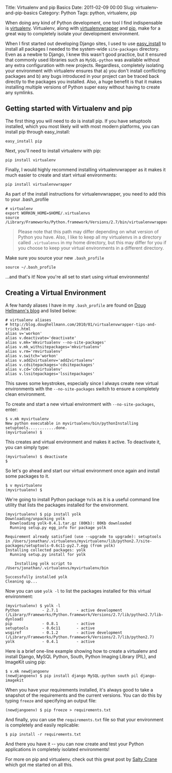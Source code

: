 Title: Virtualenv and pip Basics
Date: 2011-02-09 00:00
Slug: virtualenv-and-pip-basics
Category: Python
Tags: python, virtualenv, pip


When doing any kind of Python development, one tool I find indispensable
is [virtualenv](http://pypi.python.org/pypi/virtualenv). Virtualenv,
along with
[virtualenvwrapper](http://www.doughellmann.com/projects/virtualenvwrapper/)
and [pip](http://pypi.python.org/pypi/pip), make for a great way to
completely isolate your development environment.

When I first started out developing Django sites, I used to use
[easy\_install](http://packages.python.org/distribute/easy_install.html)
to install all packages I needed to the system-wide `site-packages`
directory. Even as a newbie to Django, I knew this wasn't good practice,
but it ensured that commonly used libraries such as `MySQL-python` was
available without any extra configuration with new projects. Regardless,
completely isolating your environment with virtualenv ensures that a)
you don't install conflicting packages and b) any bugs introduced in
your project can be traced back directly to the packages you installed.
Also, a huge benefit is that it makes installing multiple versions of
Python super easy without having to create any symlinks.

Getting started with Virtualenv and pip
---------------------------------------

The first thing you will need to do is install pip. If you have
setuptools installed, which you most likely will with most modern
platforms, you can install pip through easy\_install:

    easy_install pip

Next, you'll need to install virtualenv with pip:

    pip install virtualenv

Finally, I would highly recommend installing virtualenvwrapper as it
makes it much easier to create and start virtual environments:

    pip install virtualenvwrapper

As part of the install instructions for virtualenvwrapper, you need to
add this to your .bash\_profile

    # virtualenv
    export WORKON_HOME=$HOME/.virtualenvs
    source /Library/Frameworks/Python.framework/Versions/2.7/bin/virtualenvwrapper.sh

> Please note that this path may differ depending on what version of
> Python you have. Also, I like to keep all my virtualenvs in a
> directory called `.virtualenvs` in my home directory, but this may
> differ for you if you choose to keep your virtual environments in a
> different directory.

Make sure you source your new `.bash_profile`

    source ~/.bash_profile

...and that's it! Now you're all set to start using virtual
environments!

Creating a Virtual Environment
------------------------------

A few handy aliases I have in my `.bash_profile` are found on [Doug
Hellmann's
blog](http://blog.doughellmann.com/2010/01/virtualenvwrapper-tips-and-tricks.html)
and listed below:

    # virtualenv aliases
    # http://blog.doughellmann.com/2010/01/virtualenvwrapper-tips-and-tricks.html
    alias v='workon'
    alias v.deactivate='deactivate'
    alias v.mk='mkvirtualenv --no-site-packages'
    alias v.mk_withsitepackages='mkvirtualenv'
    alias v.rm='rmvirtualenv'
    alias v.switch='workon'
    alias v.add2virtualenv='add2virtualenv'
    alias v.cdsitepackages='cdsitepackages'
    alias v.cd='cdvirtualenv'
    alias v.lssitepackages='lssitepackages'

This saves some keystrokes, especially since I always create new virtual
environments with the `--no-site-packages` switch to ensure a completely
clean environment.

To create and start a new virtual environment with `--no-site-packages`,
enter:

    $ v.mk myvirtualenv
    New python executable in myvirtualenv/bin/pythonInstalling setuptools............done.
    (myvirtualenv) $

This creates and virtual environment and makes it active. To deactivate
it, you can simply type:

    (myvirtualenv) $ deactivate
    $

So let's go ahead and start our virtual environment once again and
install some packages to it.

    $ v myvirtualenv
    (myvirtualenv) $

We're going to install Python package `Yolk` as it is a useful command
line utility that lists the packages installed for the environment.

    (myvirtualenv) $ pip install yolk
    Downloading/unpacking yolk
      Downloading yolk-0.4.1.tar.gz (80Kb): 80Kb downloaded
      Running setup.py egg_info for package yolk

    Requirement already satisfied (use --upgrade to upgrade): setuptools in /Users/jonathan/.virtualenvs/myvirtualenv/lib/python2.7/site-packages/setuptools-0.6c11-py2.7.egg (from yolk)
    Installing collected packages: yolk
      Running setup.py install for yolk

        Installing yolk script to /Users/jonathan/.virtualenvs/myvirtualenv/bin

    Successfully installed yolk
    Cleaning up...

Now you can use `yolk -l` to list the packages installed for this
virtual environment:

    (myvirtualenv) $ yolk -l
    Python          - 2.7.1        - active development
    (/Library/Frameworks/Python.framework/Versions/2.7/lib/python2.7/lib-dynload)
    pip             - 0.8.1        - active
    setuptools      - 0.6c11       - active
    wsgiref         - 0.1.2        - active development
    (/Library/Frameworks/Python.framework/Versions/2.7/lib/python2.7)
    yolk            - 0.4.1        - active

Here is a brief one-line example showing how to create a virtualenv and
install Django, MySQL Python, South, Python Imaging Library (PIL), and
ImageKit using pip:

    $ v.mk newdjangoenv
    (newdjangoenv) $ pip install django MySQL-python south pil django-imagekit

When you have your requirements installed, it's always good to take a
snapshot of the requirements and the current versions. You can do this
by typing `freeze` and specifying an output file:

    (newdjangoenv) $ pip freeze > requirements.txt

And finally, you can use the `requirements.txt` file so that your
environment is completely and easily replicable:

    $ pip install -r requirements.txt

And there you have it -- you can now create and test your Python
applications in completely isolated environments!

For more on pip and virtualenv, check out this great post by [Salty
Crane](http://www.saltycrane.com/blog/2009/05/notes-using-pip-and-virtualenv-django/)
which got me started on all this.
